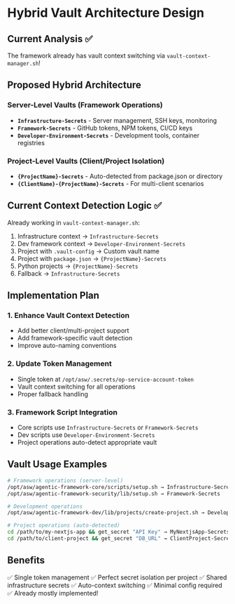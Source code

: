 # Hybrid Vault Architecture Design

## Current Analysis ✅
The framework already has vault context switching via `vault-context-manager.sh`!

## Proposed Hybrid Architecture

### Server-Level Vaults (Framework Operations)
- **`Infrastructure-Secrets`** - Server management, SSH keys, monitoring
- **`Framework-Secrets`** - GitHub tokens, NPM tokens, CI/CD keys  
- **`Developer-Environment-Secrets`** - Development tools, container registries

### Project-Level Vaults (Client/Project Isolation)
- **`{ProjectName}-Secrets`** - Auto-detected from package.json or directory
- **`{ClientName}-{ProjectName}-Secrets`** - For multi-client scenarios

## Current Context Detection Logic ✅
Already working in `vault-context-manager.sh`:
1. Infrastructure context → `Infrastructure-Secrets`
2. Dev framework context → `Developer-Environment-Secrets`  
3. Project with `.vault-config` → Custom vault name
4. Project with `package.json` → `{ProjectName}-Secrets`
5. Python projects → `{ProjectName}-Secrets`
6. Fallback → `Infrastructure-Secrets`

## Implementation Plan

### 1. Enhance Vault Context Detection
- Add better client/multi-project support
- Add framework-specific vault detection
- Improve auto-naming conventions

### 2. Update Token Management
- Single token at `/opt/asw/.secrets/op-service-account-token`
- Vault context switching for all operations
- Proper fallback handling

### 3. Framework Script Integration  
- Core scripts use `Infrastructure-Secrets` or `Framework-Secrets`
- Dev scripts use `Developer-Environment-Secrets`
- Project operations auto-detect appropriate vault

## Vault Usage Examples

```bash
# Framework operations (server-level)
/opt/asw/agentic-framework-core/scripts/setup.sh → Infrastructure-Secrets
/opt/asw/agentic-framework-security/lib/setup.sh → Framework-Secrets

# Development operations  
/opt/asw/agentic-framework-dev/lib/projects/create-project.sh → Developer-Environment-Secrets

# Project operations (auto-detected)
cd /path/to/my-nextjs-app && get_secret "API Key" → MyNextjsApp-Secrets
cd /path/to/client-project && get_secret "DB_URL" → ClientProject-Secrets (if .vault-config exists)
```

## Benefits
✅ Single token management
✅ Perfect secret isolation per project
✅ Shared infrastructure secrets
✅ Auto-context switching
✅ Minimal config required
✅ Already mostly implemented!